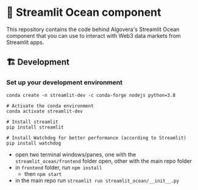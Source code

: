 # 🌊 Streamlit Ocean component

This repository contains the code behind Algovera's Streamlit Ocean component that you can use to interact with Web3 data markets from Streamlit apps.


## 🏗 Development

### Set up your development environment

```
conda create -n streamlit-dev -c conda-forge nodejs python=3.8

# Activate the conda environment
conda activate streamlit-dev

# Install streamlit
pip install streamlit

# Install Watchdog for better performance (according to Streamlit)
pip install watchdog
```

- open two terminal windows/panes, one with the `streamlit_ocean/frontend` folder open, other with the main repo folder
- in `frontend` folder, run `npm install`
    - then `npm start`
- in the main repo run `streamlit run streamlit_ocean/__init__.py`
